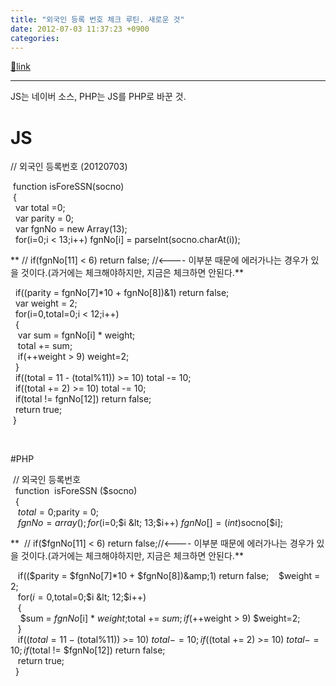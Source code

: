 ```yaml
---
title: "외국인 등록 번호 체크 루틴. 새로운 것"
date: 2012-07-03 11:37:23 +0900
categories: 
---
```

[🔗link](http://www.mins01.com/mh/tech/read/781)
***


JS는 네이버 소스, PHP는 JS를 PHP로 바꾼 것.



# JS



// 외국인 등록번호 (20120703)



 function isForeSSN(socno)  
 {  
  var total 
=0;  
  var parity = 0;  
  var fgnNo = new Array(13);  
  for(i=0;i &lt; 
13;i++) fgnNo[i] = parseInt(socno.charAt(i)); 



** // if(fgnNo[11] &lt; 6) return false; //&lt;---- 이부분 때문에 에러가나는 경우가 있을 것이다.(과거에는 체크해야하지만, 지금은 체크하면 안된다.**

  if((parity = fgnNo[7]*10 + fgnNo[8])&amp;1) return false;  
  var weight = 
2;  
  for(i=0,total=0;i &lt; 12;i++)  
  {  
   var sum = fgnNo[i] * 
weight;  
   total += sum;  
   if(++weight &gt; 9) 
weight=2;  
  }  
  if((total = 11 - (total%11)) &gt;= 10) total -= 
10;  
  if((total += 2) &gt;= 10) total -= 10;  
  if(total != fgnNo[12]) 
return false;  
  return true;  
 }



 



#PHP



 // 외국인 등록번호  
  function 
isForeSSN ($socno)  
  {  
   $total =0;  
   $parity = 0;  
   $fgnNo = 
array();  
  for($i=0;$i &lt; 13;$i++) $fgnNo[] = (int)$socno[$i];



**  // if($fgnNo[11] &lt; 6) return false;//&lt;---- 이부분 때문에 에러가나는 경우가 있을 것이다.(과거에는 체크해야하지만, 지금은 체크하면 안된다.**

   if(($parity = $fgnNo[7]*10 + $fgnNo[8])&amp;1) return false;  
   $weight 
= 2;  
   for($i=0,$total=0;$i &lt; 12;$i++)  
   {  
    $sum = $fgnNo[$i] * 
$weight;  
    $total += $sum;  
    if(++$weight &gt; 9) 
$weight=2;  
   }  
   if(($total = 11 - ($total%11)) &gt;= 10) $total -= 
10;  
   if(($total += 2) &gt;= 10) $total -= 10;  
   if($total != 
$fgnNo[12]) return false;  
   return true;  
  }




